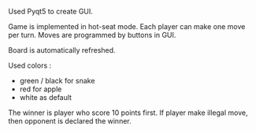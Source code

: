 Used Pyqt5 to create GUI.  
  
Game is implemented in hot-seat mode. Each player can make one move per turn. Moves are programmed by buttons in GUI.  
  
Board is automatically refreshed.  
  
Used colors :
- green / black for snake
- red for apple
- white as default

The winner is player who score 10 points first. If player make illegal move, then opponent is declared the winner.

